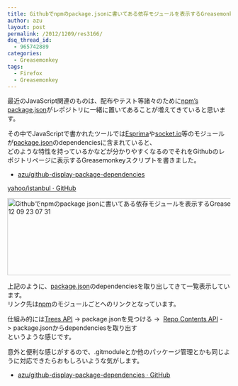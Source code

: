 ```yaml
---
title: Githubでnpmのpackage.jsonに書いてある依存モジュールを表示するGreasemonkey
author: azu
layout: post
permalink: /2012/1209/res3166/
dsq_thread_id:
  - 965742889
categories:
  - Greasemonkey
tags:
  - Firefox
  - Greasemonkey
---
```

最近のJavaScript関連のものは、配布やテスト等諸々のために[npm&#8217;s package.json][1]がレポジトリに一緒に置いてあることが増えてきていると思います。

その中でJavaScriptで書かれたツールでは[Esprima][2]や[socket.io][3]等のモジュールが[package.json][1]のdependenciesに含まれていると、  
どのような特性を持っているかなどが分かりやすくなるのでそれをGithubのレポジトリページに表示するGreasemonkeyスクリプトを書きました。

* [azu/github-display-package-dependencies](https://github.com/azu/github-display-package-dependencies "azu/github-display-package-dependencies")


[yahoo/istanbul · GitHub][5]

[][5]<img title="Githubでnpmのpackage.jsonに書いてある依存モジュールを表示するGreasemonkey 2012-12-09 23-07-31.png" src="http://efcl.info/wp-content/uploads/2012/12/2e4d286ae701be5bae4155bd8fd1ed4d.png" border="0" alt="Githubでnpmのpackage jsonに書いてある依存モジュールを表示するGreasemonkey 2012 12 09 23 07 31" width="600" height="174" />

上記のように、[package.json][1]のdependenciesを取り出してきて一覧表示しています。  
リンク先は[npm][6]のモジュールごとへのリンクとなっています。

仕組み的には[Trees API][7] -> package.jsonを見つける ->  [Repo Contents API][8] -> package.jsonからdependenciesを取り出す  
というような感じです。

意外と便利な感じがするので、.gitmoduleとか他のパッケージ管理とかも同じように対応できたらおもしろいような気がします。

*   [azu/github-display-package-dependencies · GitHub][9]

 [1]: https://npmjs.org/doc/json.html
 [2]: http://esprima.org/
 [3]: https://npmjs.org/package/socket.io "socket.io"
 [4]: http://userscripts.org/scripts/show/153740
 [5]: https://github.com/yahoo/istanbul
 [6]: https://npmjs.org/
 [7]: http://developer.github.com/v3/git/trees/
 [8]: http://developer.github.com/v3/repos/contents/
 [9]: https://github.com/azu/github-display-package-dependencies

